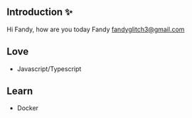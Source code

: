 <!-- [![Github stats](https://github-readme-stats.vercel.app/api?username=fandyajpo&show_icons=true&include_all_commits=true)](https://github.com/fandyajpo/github-readme-stats)
[![Top Langs](https://github-readme-stats.vercel.app/api/top-langs/?username=fandyajpo&layout=compact)](https://github.com/fandyajpo/github-readme-stats) -->

<div align="center">
<!--   <h1>INSTIKI Developer Club ⚡</h1> -->
<!--   <h3>Developer Grow Here | Devisi Web Developer</h3> -->
</div>

<br>

## Introduction ✨
Hi Fandy, how are you today Fandy
fandyglitch3@gmail.com

## Love
- Javascript/Typescript

## Learn
- Docker

<!-- <img align="center" src="https://github-readme-stats.vercel.app/api?username=fandyajpo&show_icons=true&line_height=27&count_private=true&title_color=ffffff&text_color=c9cacc&icon_color=2bbc8a&bg_color=1d1f21" alt="Martin's GitHub Stats" />
-->

